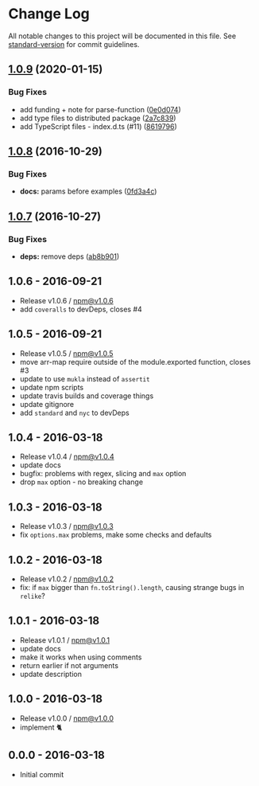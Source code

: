 # Change Log

All notable changes to this project will be documented in this file. See [standard-version](https://github.com/conventional-changelog/standard-version) for commit guidelines.

<a name="1.0.9"></a>
## [1.0.9](https://github.com/tunnckocore/function-arguments/compare/v1.0.8...v1.0.9) (2020-01-15)


### Bug Fixes

* add funding + note for parse-function ([0e0d074](https://github.com/tunnckocore/function-arguments/commit/0e0d074))
* add type files to distributed package ([2a7c839](https://github.com/tunnckocore/function-arguments/commit/2a7c839))
* add TypeScript files - index.d.ts (#11) ([8619796](https://github.com/tunnckocore/function-arguments/commit/8619796))



<a name="1.0.8"></a>
## [1.0.8](https://github.com/tunnckocore/function-arguments/compare/v1.0.7...v1.0.8) (2016-10-29)


### Bug Fixes

* **docs:** params before examples ([0fd3a4c](https://github.com/tunnckocore/function-arguments/commit/0fd3a4c))



<a name="1.0.7"></a>
## [1.0.7](https://github.com/tunnckocore/function-arguments/compare/v1.0.6...v1.0.7) (2016-10-27)


### Bug Fixes

* **deps:** remove deps ([ab8b901](https://github.com/tunnckocore/function-arguments/commit/ab8b901))





## 1.0.6 - 2016-09-21
- Release v1.0.6 / npm@v1.0.6
- add `coveralls` to devDeps, closes #4

## 1.0.5 - 2016-09-21
- Release v1.0.5 / npm@v1.0.5
- move arr-map require outside of the module.exported function, closes #3
- update to use `mukla` instead of `assertit`
- update npm scripts
- update travis builds and coverage things
- update gitignore
- add `standard` and `nyc` to devDeps

## 1.0.4 - 2016-03-18
- Release v1.0.4 / npm@v1.0.4
- update docs
- bugfix: problems with regex, slicing and `max` option
- drop `max` option - no breaking change

## 1.0.3 - 2016-03-18
- Release v1.0.3 / npm@v1.0.3
- fix `options.max` problems, make some checks and defaults

## 1.0.2 - 2016-03-18
- Release v1.0.2 / npm@v1.0.2
- fix: if `max` bigger than `fn.toString().length`, causing strange bugs in `relike`?

## 1.0.1 - 2016-03-18
- Release v1.0.1 / npm@v1.0.1
- update docs
- make it works when using comments
- return earlier if not arguments
- update description

## 1.0.0 - 2016-03-18
- Release v1.0.0 / npm@v1.0.0
- implement :cat2:

## 0.0.0 - 2016-03-18
- Initial commit